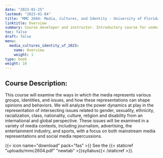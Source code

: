 ```yaml
---
date: "2023-01-25"
lastmod: "2023-01-04"
title: "MMC 2604: Media, Cultures, and Identity - University of Florida (2022-2023)"
linktitle: Overview
summary: Course developer and instructor. Introductory course for undergraduate students.    
toc: false
draft: false
menu:
  media_cultures_identity_uf_2023:
    name: Overview
    weight: 1
type: book
weight: 10
---
```


## Course Description:

This course will examine the ways in which the media represents various groups, identities, and issues, and how these representations can shape opinions and behaviors. We will analyze the power dynamics at play in the representation of intersecting issues related to gender, sexuality, ethnicity, racialization, class, nationality, culture, religion and disability from an international and global perspective. These issues will be examined in a variety of media contexts, including journalism, advertising, the entertainment industry, and sports, with a focus on both mainstream media representations and social media repercussions.


{{< icon name="download" pack="fas" >}} See the {{< staticref "uploads/mmc2604.pdf" "newtab" >}}syllabus{{< /staticref >}}.